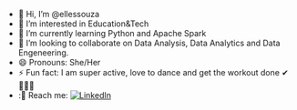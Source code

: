 - 👋 Hi, I’m @ellessouza
- 👀 I’m interested in Education&Tech
- 🌱 I’m currently learning Python and Apache Spark
- 💞️ I’m looking to collaborate on Data Analysis, Data Analytics and Data Engeneering. 
- 😄 Pronouns: She/Her
- ⚡ Fun fact: I am super active, love to dance and get the workout done ✔ 🏃🏾‍♀️
- :📨 Reach me: [![LinkedIn](https://camo.githubusercontent.com/1fb28218088b45b065a7445cafa9d5f027a657f17cb4f8b3a9472b1f59952949/68747470733a2f2f696d672e736869656c64732e696f2f62616467652f2d4c696e6b6564496e2d2532333030373742353f7374796c653d666f722d7468652d6261646765266c6f676f3d6c696e6b6564696e266c6f676f436f6c6f723d7768697465)](https://www.linkedin.com/in/adryellesouzasantos/)


